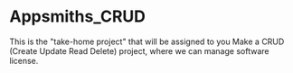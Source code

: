 # Appsmiths_CRUD
This is the "take-home project" that will be assigned to you Make a CRUD (Create Update Read Delete) project, where we can manage software license.
